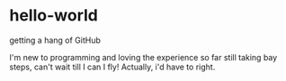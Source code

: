 # hello-world

getting a hang of GitHub

I'm new to programming and loving the experience so far
still taking bay steps, can't wait till I can I fly! Actually, i'd have to right.
